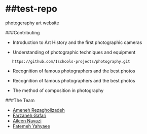 ##test-repo
=========

photogeraphy art website
 


###Contributing

* Introduction to Art History and the first photographic cameras

* Understanding of photographic techniques and equipment
```
   https://github.com/1schools-projects/photography.git
```

* Recognition of famous photographers and the best photos

* Recognition of famous photographers and the best photos

* The method of composition in photography



###The Team
* [Ameneh Rezagholizadeh](http://github.com/parasto)
* [Farzaneh Gafari](https://github.com/Asal-GHafari)
* [Aileen Navazi](https://github.com/aileen-n)
* [Fatemeh Yahyaee](https://github.com/yahyaee)

